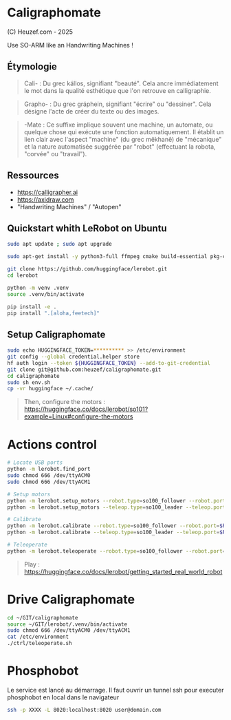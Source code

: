 # Caligraphomate
(C) Heuzef.com - 2025

Use SO-ARM like an Handwriting Machines !

## Étymologie
> Cali- : Du grec kállos, signifiant "beauté". Cela ancre immédiatement le mot dans la qualité esthétique que l'on retrouve en calligraphie.

> Grapho- : Du grec gráphein, signifiant "écrire" ou "dessiner". Cela désigne l'acte de créer du texte ou des images.

> -Mate : Ce suffixe implique souvent une machine, un automate, ou quelque chose qui exécute une fonction automatiquement. Il établit un lien clair avec l'aspect "machine" (du grec mêkhanê) de "mécanique" et la nature automatisée suggérée par "robot" (effectuant la robota, "corvée" ou "travail").

## Ressources
* https://calligrapher.ai
* https://axidraw.com
* "Handwriting Machines" / "Autopen"

## Quickstart whith LeRobot on Ubuntu

```bash
sudo apt update ; sudo apt upgrade

sudo apt-get install -y python3-full ffmpeg cmake build-essential pkg-config libavformat-dev libavcodec-dev libavdevice-dev libavutil-dev libswscale-dev libswresample-dev libavfilter-dev pkg-config python-is-python3

git clone https://github.com/huggingface/lerobot.git
cd lerobot

python -m venv .venv
source .venv/bin/activate

pip install -e .
pip install ".[aloha,feetech]"
```

## Setup Caligraphomate

```bash
sudo echo HUGGINGFACE_TOKEN=********** >> /etc/environment
git config --global credential.helper store
hf auth login --token ${HUGGINGFACE_TOKEN} --add-to-git-credential
git clone git@github.com:heuzef/caligraphomate.git
cd caligraphomate
sudo sh env.sh
cp -vr huggingface ~/.cache/
```

> Then, configure the motors : https://huggingface.co/docs/lerobot/so101?example=Linux#configure-the-motors

# Actions control

```bash
# Locate USB ports
python -m lerobot.find_port
sudo chmod 666 /dev/ttyACM0
sudo chmod 666 /dev/ttyACM1

# Setup motors
python -m lerobot.setup_motors --robot.type=so100_follower --robot.port=$PORT_FOLLOWER
python -m lerobot.setup_motors --teleop.type=so100_leader --teleop.port=$PORT_LEADER

# Calibrate
python -m lerobot.calibrate --robot.type=so100_follower --robot.port=$PORT_FOLLOWER --robot.id=follower
python -m lerobot.calibrate --teleop.type=so100_leader --teleop.port=$PORT_LEADER --teleop.id=leader

# Teleoperate
python -m lerobot.teleoperate --robot.type=so100_follower --robot.port=$PORT_FOLLOWER --robot.id=follower --robot.cameras="{ front: {type: opencv, index_or_path: 2, width: 1280, height: 720, fps: 30}}" --teleop.type=so100_leader --teleop.port=$PORT_LEADER --teleop.id=leader
```

> Play : https://huggingface.co/docs/lerobot/getting_started_real_world_robot

# Drive Caligraphomate

```bash
cd ~/GIT/caligraphomate
source ~/GIT/lerobot/.venv/bin/activate
sudo chmod 666 /dev/ttyACM0 /dev/ttyACM1
cat /etc/environment
./ctrl/teleoperate.sh 
```
# Phosphobot
Le service est lancé au démarrage. Il faut ouvrir un tunnel ssh pour executer phosphobot en local dans le navigateur

```bash
ssh -p XXXX -L 8020:localhost:8020 user@domain.com
```

